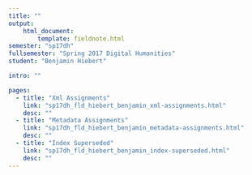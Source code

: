 ```yaml
---
title: ""
output:
    html_document:
        template: fieldnote.html
semester: "sp17dh"
fullsemester: "Spring 2017 Digital Humanities"
student: "Benjamin Hiebert"

intro: ""

pages:
  - title: "Xml Assignments"
    link: "sp17dh_fld_hiebert_benjamin_xml-assignments.html"
    desc: ""
  - title: "Metadata Assignments"
    link: "sp17dh_fld_hiebert_benjamin_metadata-assignments.html"
    desc: ""
  - title: "Index Superseded"
    link: "sp17dh_fld_hiebert_benjamin_index-superseded.html"
    desc: ""
---
```

